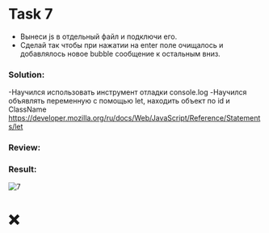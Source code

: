 # Task 7
- Вынеси js в отдельный файл и подключи его.
- Сделай так чтобы при нажатии на enter поле очищалось и добавлялось новое bubble сообщение к остальным вниз.

### Solution:
-Научился использовать инструмент отладки console.log
-Научился объявлять переменную с помощью let, находить объект по id и ClassName  https://developer.mozilla.org/ru/docs/Web/JavaScript/Reference/Statements/let

### Review:

### Result:
![7](https://github.com/makhnanov/telegram-bot-support-platform/blob/main/lessons/7/img.png)

# :x:
